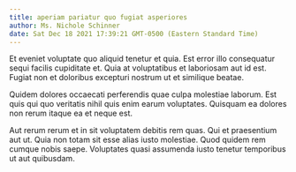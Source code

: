 ```yaml
---
title: aperiam pariatur quo fugiat asperiores
author: Ms. Nichole Schinner
date: Sat Dec 18 2021 17:39:21 GMT-0500 (Eastern Standard Time)
---
```

Et eveniet voluptate quo aliquid tenetur et quia. Est error illo consequatur sequi facilis cupiditate et. Quia at voluptatibus et laboriosam aut id est. Fugiat non et doloribus excepturi nostrum ut et similique beatae.

 Quidem dolores occaecati perferendis quae culpa molestiae laborum. Est quis qui quo veritatis nihil quis enim earum voluptates. Quisquam ea dolores non rerum itaque ea et neque est.

 Aut rerum rerum et in sit voluptatem debitis rem quas. Qui et praesentium aut ut. Quia non totam sit esse alias iusto molestiae. Quod quidem rem cumque nobis saepe. Voluptates quasi assumenda iusto tenetur temporibus ut aut quibusdam.